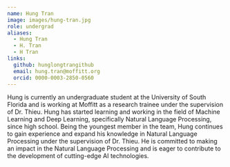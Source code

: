 ```yaml
---
name: Hung Tran
image: images/hung-tran.jpg
role: undergrad
aliases:
  - Hung Tran
  - H. Tran
  - H Tran
links:
  github: hunglongtrangithub
  email: hung.tran@moffitt.org
  orcid: 0000-0003-2850-0560
---
```


Hung is currently an undergraduate student at the University of South Florida and is working at Moffitt as a research trainee under the supervision of Dr. Thieu. Hung has started learning and working in the field of Machine Learning and Deep Learning, specifically Natural Language Processing, since high school. Being the youngest member in the team, Hung continues to gain experience and expand his knowledge in Natural Language Processing under the supervision of Dr. Thieu. He is committed to making an impact in the Natural Language Processing and is eager to contribute to the development of cutting-edge AI technologies.
